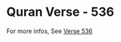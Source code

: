 # Quran Verse - 536 

For more infos, See [Verse 536](https://www.quranbookk.com/quran/search?q=536)